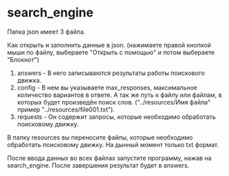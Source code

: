 # search_engine
 
Папка json имеет 3 файла.

Как открыть и заполнить данные в json.
(нажимаете правой кнопкой мыши по файлу, выбераете "Открыть с помощью" и потом выбераете "Блокнот")

1. answers - В него записываются результаты работы поискового движка.
2. config - В нем вы указываете max_responses, максимальное количество вариантов в ответе.
А так же путь к файлу или файлам, в которых будет произведён поиск слов.
("../resources/Имя файла" пример "../resources/file001.txt").
3. requests - Он содержит запросы, которые необходимо обработать поисковому движку.

В папку resources вы переносите файлы, которые необходимо обработать поисковому движку.
На дынный момент только txt формат.

После ввода данных во всех файлах запустите программу, нажав на search_engine.
После завершения результат будет в answers.

